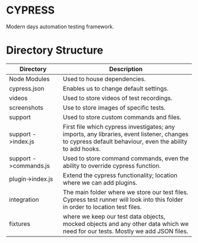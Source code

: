 # CYPRESS
Modern days automation testing framework.

# Directory Structure

 | Directory             | Description                                                                                                                                             |
|-----------------------|---------------------------------------------------------------------------------------------------------------------------------------------------------|
| Node Modules          | Used to house dependencies.                                                                                                                             |
| cypress.json          | Enables us to change default settings.                                                                                                                  |
| videos                | Used to store videos of test recordings.                                                                                                                |
| screenshots           | Use to store images of specific tests.                                                                                                                  |
| support               | Used to store custom commands and files.                                                                                                                |
| support ->index.js    | First file which cypress investigates; any imports, any libraries, event listener, changes to cypress default behaviour, even the ability to add hooks. |
| support ->commands.js | Used to store command commands, even the ability to override cypress function.                                                                          |
| plugin->index.js      | Extend the cypress functionality; location where we can add plugins.                                                                                    |
| integration           | The main folder where we store our test files. Cypress test runner will look into this folder in order to location test files.                          |
| fixtures              | where we keep our test data objects, mocked objects and any other data which we need for our tests. Mostly we add JSON files.                           |
